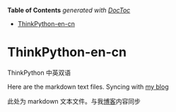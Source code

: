 **Table of Contents**  *generated with [DocToc](http://doctoc.herokuapp.com/)*

- [ThinkPython-en-cn](#)

# ThinkPython-en-cn

ThinkPython 中英双语

Here are the markdown text files. Syncing with [my blog](http://blog.cycleuser.org)

此处为 markdown 文本文件。与我[博客](http://blog.cycleuser.org)内容同步
